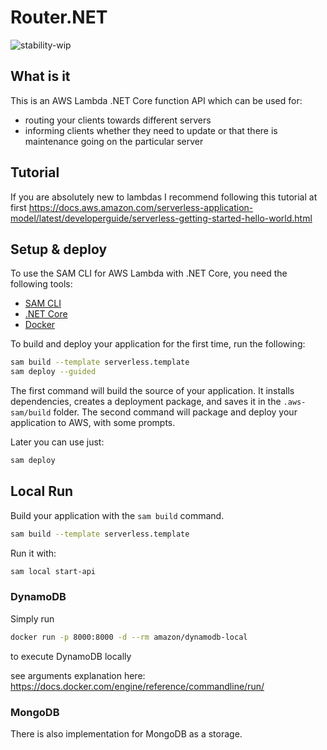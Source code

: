 # Router.NET

![stability-wip](https://img.shields.io/badge/stability-work_in_progress-lightgrey.svg)

## What is it

This is an AWS Lambda .NET Core function API which can be used for:
- routing your clients towards different servers
- informing clients whether they need to update or that there is maintenance going on the particular server

## Tutorial

If you are absolutely new to lambdas I recommend following this tutorial at first 
https://docs.aws.amazon.com/serverless-application-model/latest/developerguide/serverless-getting-started-hello-world.html

## Setup & deploy

To use the SAM CLI for AWS Lambda with .NET Core, you need the following tools:

* [SAM CLI](https://docs.aws.amazon.com/serverless-application-model/latest/developerguide/serverless-sam-cli-install.html)
* [.NET Core](https://www.microsoft.com/net/download)
* [Docker](https://hub.docker.com/search/?type=edition&offering=community)

To build and deploy your application for the first time, run the following:

```bash
sam build --template serverless.template
sam deploy --guided
```

The first command will build the source of your application.
It installs dependencies, creates a deployment package, and saves it in the `.aws-sam/build` folder.
The second command will package and deploy your application to AWS, with some prompts.

Later you can use just:
```bash
sam deploy
```

## Local Run

Build your application with the `sam build` command.

```bash
sam build --template serverless.template
```

Run it with:

```bash
sam local start-api
```

### DynamoDB

Simply run 

```bash
docker run -p 8000:8000 -d --rm amazon/dynamodb-local
```

to execute DynamoDB locally

see arguments explanation here:
https://docs.docker.com/engine/reference/commandline/run/

### MongoDB

There is also implementation for MongoDB as a storage.